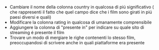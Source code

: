 - Cambiare il nome della colonna country in qualcosa di piú significativo ( che rappresenti il fatto che quel campo dice che i film sono girati in piú paesi diversi e quali)
- Modificare la colonna rating in qualcosa di umanamente comprensibile
- Aggiungere la colonna di "presente in" per indicare su quale sito di streaming é presente il film
- Trovare un modo di mergiare le righe contenenti lo stesso film, preoccupandosi di scrivere anche in quali piattaforme era presente